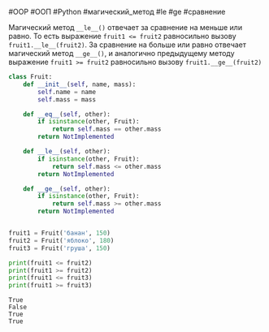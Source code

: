 #OOP #ООП #Python #магический_метод #le #ge #сравнение


Магический метод `__le__()` отвечает за сравнение на меньше или равно. То есть выражение `fruit1 <= fruit2` равносильно вызову `fruit1.__le__(fruit2)`. За сравнение на больше или равно отвечает магический метод `__ge__()`, и аналогично предыдущему методу выражение `fruit1 >= fruit2` равносильно вызову `fruit1.__ge__(fruit2)`
```python
class Fruit:
    def __init__(self, name, mass):
        self.name = name
        self.mass = mass

    def __eq__(self, other):
        if isinstance(other, Fruit):
            return self.mass == other.mass
        return NotImplemented

    def __le__(self, other):
        if isinstance(other, Fruit):
            return self.mass <= other.mass
        return NotImplemented

    def __ge__(self, other):
        if isinstance(other, Fruit):
            return self.mass >= other.mass
        return NotImplemented


fruit1 = Fruit('банан', 150)
fruit2 = Fruit('яблоко', 180)
fruit3 = Fruit('груша', 150)

print(fruit1 <= fruit2)
print(fruit1 >= fruit2)
print(fruit1 <= fruit3)
print(fruit1 >= fruit3)
```
```
True
False
True
True
```